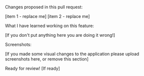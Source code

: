 Changes proposed in this pull request:

[item 1 - replace me] [item 2 - replace me]


What I have learned working on this feature:

[If you don't put anything here you are doing it wrong!]


Screenshots:

[If you made some visual changes to the application please upload screenshots here, or remove this section]


Ready for review! [If ready]